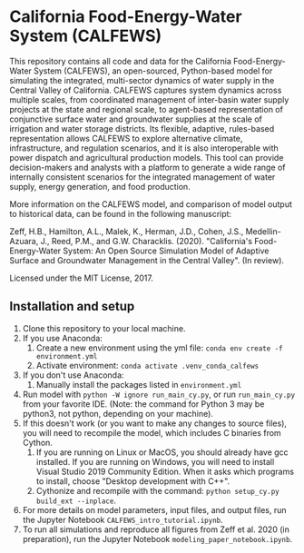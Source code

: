 # California Food-Energy-Water System (CALFEWS)
This repository contains all code and data for the California Food-Energy-Water System (CALFEWS), an open-sourced, Python-based model for simulating the integrated, multi-sector dynamics of water supply in the Central Valley of California.  CALFEWS captures system dynamics across multiple scales, from coordinated management of inter-basin water supply projects at the state and regional scale, to agent-based representation of conjunctive surface water and groundwater supplies at the scale of irrigation and water storage districts. Its flexible, adaptive, rules-based representation allows CALFEWS to explore alternative climate, infrastructure, and regulation scenarios, and it is also interoperable with power dispatch and agricultural production models. This tool can provide decision-makers and analysts with a platform to generate a wide range of internally consistent scenarios for the integrated management of water supply, energy generation, and food production.

More information on the CALFEWS model, and comparison of model output to historical data, can be found in the following manuscript:

Zeff, H.B., Hamilton, A.L., Malek, K., Herman, J.D., Cohen, J.S., Medellin-Azuara, J., Reed, P.M., and G.W. Characklis. (2020). "California's Food-Energy-Water System: An Open Source Simulation Model of Adaptive Surface and Groundwater Management in the Central Valley". (In review). 

Licensed under the MIT License, 2017.

## Installation and setup
1. Clone this repository to your local machine.
1. If you use Anaconda:
    1. Create a new environment using the yml file: ``conda env create -f environment.yml``
    1. Activate environment: ``conda activate .venv_conda_calfews``
1. If you don't use Anaconda:
    1. Manually install the packages listed in ``environment.yml``
1. Run model with ``python -W ignore run_main_cy.py``, or run ``run_main_cy.py`` from your favorite IDE. (Note: the command for Python 3 may be python3, not python, depending on your machine).
1. If this doesn't work (or you want to make any changes to source files), you will need to recompile the model, which includes C binaries from Cython. 
    1. If you are running on Linux or MacOS, you should already have gcc installed. If you are running on Windows, you will need to install Visual Studio 2019 Community Edition. When it asks which programs to install, choose "Desktop development with C++".
    1. Cythonize and recompile with the command: ``python setup_cy.py build_ext --inplace``.
1. For more details on model parameters, input files, and output files, run the Jupyter Notebook ``CALFEWS_intro_tutorial.ipynb``.
1. To run all simulations and reproduce all figures from Zeff et al. 2020 (in preparation), run the Jupyter Notebook ``modeling_paper_notebook.ipynb``.
